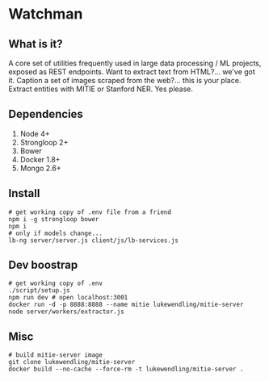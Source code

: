 # Watchman

## What is it?

A core set of utilities frequently used in large data processing / ML projects, exposed as REST endpoints. Want to extract text from HTML?... we've got it. Caption a set of images scraped from the web?... this is your place. Extract entities with MITIE or Stanford NER. Yes please.

## Dependencies

1. Node 4+
1. Strongloop 2+
1. Bower
1. Docker 1.8+
1. Mongo 2.6+

## Install

```
# get working copy of .env file from a friend
npm i -g strongloop bower
npm i
# only if models change...
lb-ng server/server.js client/js/lb-services.js
```

## Dev boostrap

```
# get working copy of .env
./script/setup.js
npm run dev # open localhost:3001
docker run -d -p 8888:8888 --name mitie lukewendling/mitie-server
node server/workers/extractor.js
```

## Misc

```
# build mitie-server image
git clone lukewendling/mitie-server
docker build --no-cache --force-rm -t lukewendling/mitie-server .
```
